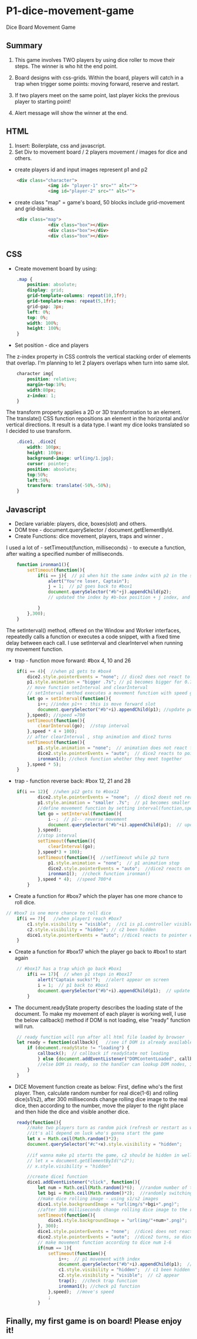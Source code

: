 # P1-dice-movement-game
 Dice Board Movement Game

##  Summary
1. This game involves TWO players by using dice roller to move their steps. The winner is who hit the end point.

2. Board designs with css-grids. Within the board, players will catch in a trap when trigger some points: moving forward, reserve and restart. 

3. If two players meet on the same point, last player kicks the previous player to starting point!

4. Alert message will show the winner at the end.

## HTML
1. Insert: Boilerplate, css and javascript.
2. Set Div to movement board / 2 players movement / images for dice and others.

* create players id and input images represent p1 and p2
```html
    <div class="character">
                <img id= "player-1" src="" alt="">
                <img id="player-2" src="" alt="">
```

* create class "map" = game's board, 50 blocks include grid-movement and grid-blanks.
```html
    <div class="map">
                <div class="box"></div>
                <div class="box"></div>
                <div class="box"></div>
```

## CSS
* Create movement board by using:
``` css
    .map {
        position: absolute;
        display: grid;
        grid-template-columns: repeat(10,1fr);
        grid-template-rows: repeat(5,1fr);
        grid-gap: 3px;
        left: 0%;
        top: 0%;
        width: 100%;
        height: 100%;
    }
```
* Set position - dice and players

The z-index property in CSS controls the vertical stacking order of elements that overlap. I'm planning to let 2 players overlaps when turn into same slot.
```css
    character img{ 
        position: relative;
        margin-top:10%;
        width:80px;
        z-index: 1;
    }
```

The transform property applies a 2D or 3D transformation to an element. The translate() CSS function repositions an element in the horizontal and/or vertical directions. It result is a <transform-function> data type. I want my dice looks translated so I decided to use transform.
```css
    .dice1, .dice2{
        width: 100px;
        height: 100px;
        background-image: url(img/1.jpg);
        cursor: pointer;
        position: absolute;
        top:50%;
        left:50%;
        transform: translate(-50%,-50%);
    }
```


## Javascript
* Declare variable: players, dice, boxes(slot) and others.
* DOM tree - document.querySelector / document.getElementById.
* Create Functions: dice movement, players, traps and winner .

I used a lot of - setTimeout(function, milliseconds) - to execute a function, after waiting a specified number of milliseconds.
```javascript
    function ironman1(){
        setTimeout(function(){	
            if(i == j){  // p1 when hit the same index with p2 in the same time
                alert("You're loser, Captain");
                j = 1;  // p2 goes back to #box1
                document.querySelector("#b"+j).appendChild(p2);
                // updated the index by #b-box position + j index, and append p2 latest position which been shown

            }
        },300);
    }
```

The setInterval() method, offered on the Window and Worker interfaces, repeatedly calls a function or executes a code snippet, with a fixed time delay between each call. I use setInterval and clearIntervel when running my movement function.
* trap - function move forward: #box 4, 10 and 26
```javascript
    if(i == 4){  //when p1 gets to #box4 
        dice2.style.pointerEvents = "none"; // dice2 does not react to pointer events
        p1.style.animation = "bigger .7s"; // p1 becomes bigger for 0.7second
        // move function setInterval and clearInterval
        // setInterval method executes a movement function with speed given
        let go = setInterval(function(){
            i++; //index p1++ : this is move forward slot
            document.querySelector("#b"+i).appendChild(p1); //update position of the movement p1
        },speed); //speed =700
        setTimeout(function(){
            clearInterval(go);  //stop interval
        },speed * 4 + 100);
        // after clearInterval , stop animation and dice2 turns
        setTimeout(function(){
            p1.style.animation = "none";  // animation does not react for p1
            dice2.style.pointerEvents = "auto";  // dice2 reacts to pointer events
            ironman1(); //check function whether they meet together
        },speed * 5);
    }
```
* trap - function reverse back: #box 12, 21 and 28
```javascript
    if(i == 12){  //when p12 gets to #box12
            dice2.style.pointerEvents = "none";  // dice2 doest not react to pointer events
            p1.style.animation = "smaller .7s";  // p1 becomes smaller for 0.7 sec
            //define movement function by setting interval(function,speed)
            let go = setInterval(function(){
                i--;  // p1-- reverse movement
                document.querySelector("#b"+i).appendChild(p1);  // update position p1 by using appenChild method
            },speed);
            //stop interval
            setTimeout(function(){
                clearInterval(go);
            },speed*3 + 100);
            setTimeout(function(){  //setTimeout while p2 turn
                p1.style.animation = "none";  // p1 animation stop
                dice2.style.pointerEvents = "auto";  //dice2 reacts on pointer events
                ironman1();  //check function ironman()
            },speed * 4);  //speed 700*4
        }
```

* Create a function for #box7 which the player has one more chance to roll dice.
```javascript
// #box7 is one more chance to roll dice
    if(i == 7){   //when player1 reach #box7
        c1.style.visibility = "visible";  //c1 is p1.controller visible again
        c2.style.visibility = "hidden"; // c2 been hidden
        dice1.style.pointerEvents = "auto"; //dice1 reacts to pointer events
    }
```

* Create a function for #box17 which the player go back to #box1 to start again
```javascript
    // #box17 has a trap which go back #box1
        if(i == 17){  // when p1 steps in #box17
            alert("Captain sucks!");  //alert appear on screen
            i = 1;  // p1 back to #box1
            document.querySelector("#b"+i).appendChild(p1);  // update position on screen by appending()method
        }
```

* The document.readyState property describes the loading state of the document. To make my movement of each player is working well, I use the below callback() method if DOM is not loading, else "ready" function will run.
```javascript
    // ready function will run after all html file loaded by browser
    let ready = function(callback){   //see if DOM is already available
        if (document.readyState != "loading") {
            callback();  // callback if readyState not loading
            } else {document.addEventListener("DOMContentLoaded", callback);
            //else DOM is ready, so the handler can lookup DOM nodes, initialize the interface.
        }
    }
```

* DICE Movement function create as below: 
First, define who's the first player. Then, calculate random number for real dice(1-6) and rolling dice(s1/s2), after 300 milliseconds change rolling dice image to the real dice, then according to the number, move the player to the right place and then hide the dice and visible another dice.
```javascript
    ready(function(){ 
        //make two players turn as random pick (refresh or restart as well)
        //it's all depend on luck who's gonna start the game
        let x = Math.ceil(Math.random()*2);
        document.querySelector("#c"+x).style.visibility = "hidden";
        
        //if wanna make p1 starts the game, c2 should be hidden in well beginning of movement
        // let x = document.getElementById("c2");
        // x.style.visibility = "hidden"

        //create dice1 function
        dice1.addEventListener("click", function(){
            let num = Math.ceil(Math.random()*6);  //random number of those six real dices
            let bgi = Math.ceil(Math.random()*2);  //randomly switching images
            //make dice rolling image - using s1/s2 images
            dice1.style.backgroundImage = "url(img/s"+bgi+".png)"; 
            //after 300 milliseconds change rolling dice image to the real dice
            setTimeout(function(){
                dice1.style.backgroundImage = "url(img/"+num+".png)";
            }, 300);
            dice1.style.pointerEvents = "none";  //dice1 does not react after that
            dice2.style.pointerEvents = "auto";  //dice2 turns, so dice2 react to pointer event
            // make movement function according to dice num 1-6
            if(num == 1){
                setTimeout(function(){
                    i++;  // p1 movement with index
                    document.querySelector("#b"+i).appendChild(p1);  //update previous position+i then append p1
                    c1.style.visibility = "hidden";  // c1 been hidden because  it's c2 turns
                    c2.style.visibility = "visible";  // c2 appear
                    trap();  //check trap function
                    ironman1(); //check p1 function
                },speed);  //move's speed
                ;
            }
```
## Finally, my first game is on board! Please enjoy it!
